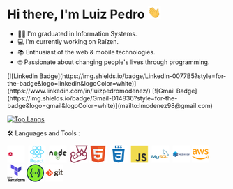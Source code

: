 <h1 align="left">Hi there, I'm Luiz Pedro <img src="https://raw.githubusercontent.com/ABSphreak/ABSphreak/master/gifs/Hi.gif" width="30px"></h1>

- 👨‍🎓 I'm graduated in Information Systems.
- 💻 I'm currently working on Raízen.
- 📚 Enthusiast of the web & mobile technologies.
- 🤓 Passionate about changing people's lives through programming.

<div>
    [![Linkedin Badge](https://img.shields.io/badge/LinkedIn-0077B5?style=for-the-badge&logo=linkedin&logoColor=white)](https://www.linkedin.com/in/luizpedromodenez/) 
    [![Gmail Badge](https://img.shields.io/badge/Gmail-D14836?style=for-the-badge&logo=gmail&logoColor=white)](mailto:lmodenez98@gmail.com)
</div>

[![Top Langs](https://github-readme-stats.vercel.app/api/top-langs/?username=lmodenez&layout=compact&theme=dracula)](https://github.com/lmodenez/github-readme-stats)

:hammer_and_wrench: Languages and Tools :

<div>
  <img src="https://github.com/devicons/devicon/blob/master/icons/angular/angular-original-wordmark.svg" title="React" alt="React" width="40" height="40"/>&nbsp;
  <img src="https://github.com/devicons/devicon/blob/master/icons/react/react-original-wordmark.svg" title="React" alt="React" width="40" height="40"/>&nbsp;
  <img src="https://github.com/devicons/devicon/blob/master/icons/nodejs/nodejs-original-wordmark.svg" title="NodeJS" alt="NodeJS" width="40" height="40"/>&nbsp;
  <img src="https://github.com/devicons/devicon/blob/master/icons/jest/jest-plain.svg" title="Git" **alt="Git" width="40" height="40"/>
  <img src="https://github.com/devicons/devicon/blob/master/icons/html5/html5-original.svg" title="HTML5" alt="HTML" width="40" height="40"/>&nbsp;
  <img src="https://github.com/devicons/devicon/blob/master/icons/css3/css3-plain-wordmark.svg"  title="CSS3" alt="CSS" width="40" height="40"/>&nbsp;
  <img src="https://github.com/devicons/devicon/blob/master/icons/javascript/javascript-original.svg" title="JavaScript" alt="JavaScript" width="40" height="40"/>&nbsp;
  <img src="https://github.com/devicons/devicon/blob/master/icons/mysql/mysql-original-wordmark.svg" title="MySQL"  alt="MySQL" width="40" height="40"/>&nbsp;
  <img src="https://github.com/devicons/devicon/blob/master/icons/sequelize/sequelize-original-wordmark.svg" title="Git" **alt="Git" width="40" height="40"/>
  <img src="https://github.com/devicons/devicon/blob/master/icons/amazonwebservices/amazonwebservices-plain-wordmark.svg" title="AWS" alt="AWS" width="40" height="40"/>&nbsp;
  <img src="https://github.com/devicons/devicon/blob/master/icons/terraform/terraform-original-wordmark.svg" title="Git" **alt="Git" width="40" height="40"/>
  <img src="https://github.com/devicons/devicon/blob/master/icons/swagger/swagger-original.svg" title="Git" **alt="Git" width="40" height="40"/>
  <img src="https://github.com/devicons/devicon/blob/master/icons/git/git-original-wordmark.svg" title="Git" **alt="Git" width="40" height="40"/>
</div>
